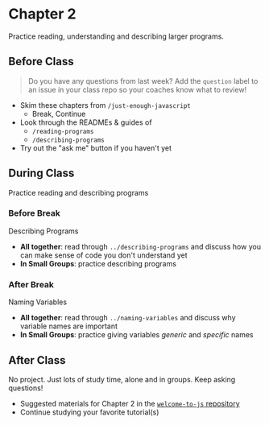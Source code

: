 # Chapter 2

Practice reading, understanding and describing larger programs.

## Before Class

> Do you have any questions from last week? Add the `question` label to an issue in your class repo so your coaches know what to review!

- Skim these chapters from `/just-enough-javascript`
  - Break, Continue
- Look through the READMEs & guides of
  - `/reading-programs`
  - `/describing-programs`
- Try out the "ask me" button if you haven't yet

## During Class

Practice reading and describing programs

### Before Break

Describing Programs

- **All together**: read through
  `../describing-programs` and discuss how you can
  make sense of code you don't understand yet
- **In Small Groups**: practice describing programs

### After Break

Naming Variables

- **All together**: read through `../naming-variables`
  and discuss why variable names are important
- **In Small Groups**: practice giving variables _generic_ and _specific_ names

## After Class

No project. Just lots of study time, alone and in groups. Keep asking questions!

- Suggested materials for Chapter 2 in the [`welcome-to-js` repository](https://github.com/HackYourFutureBelgium/welcome-to-js)
- Continue studying your favorite tutorial(s)
